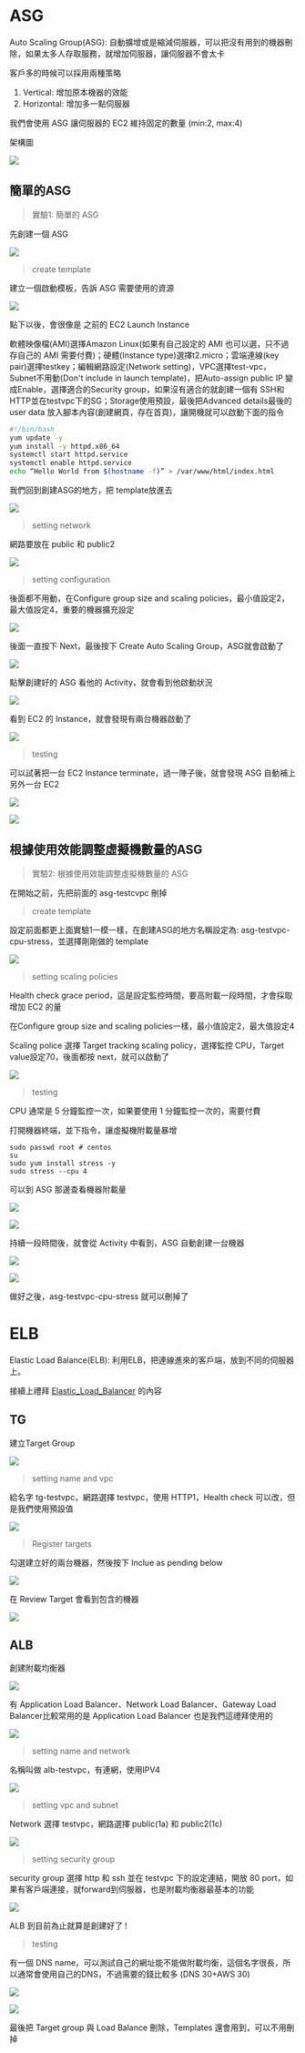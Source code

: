 # ASG

Auto Scaling Group(ASG): 自動擴增或是縮減伺服器，可以把沒有用到的機器刪除，如果太多人存取服務，就增加伺服器，讓伺服器不會太卡

客戶多的時候可以採用兩種策略

1. Vertical: 增加原本機器的效能
2. Horizontal: 增加多一點伺服器



我們會使用 ASG 讓伺服器的 EC2 維持固定的數量 (min:2, max:4)

架構圖

![](picture/ASG000.png)

## 簡單的ASG

> 實驗1: 簡單的 ASG

先創建一個 ASG

![](picture/ASG01.png)

> create template

建立一個啟動模板，告訴 ASG 需要使用的資源

![](picture/ASG02.png)



點下以後，會很像是 之前的 EC2 Launch Instance

軟體映像檔(AMI)選擇Amazon Linux(如果有自己設定的 AMI 也可以選，只不過存自己的 AMI 需要付費)；硬體(Instance type)選擇t2.micro；雲端連線(key pair)選擇testkey；編輯網路設定(Network setting)，VPC選擇test-vpc，Subnet不用動(Don't include in launch template)，把Auto-assign public IP 變成Enable，選擇適合的Security group，如果沒有適合的就創建一個有 SSH和HTTP並在testvpc下的SG；Storage使用預設，最後把Advanced details最後的user data 放入腳本內容(創建網頁，存在首頁)，讓開機就可以啟動下面的指令

```sh
#!/bin/bash
yum update -y
yum install -y httpd.x86_64
systemctl start httpd.service
systemctl enable httpd.service
echo “Hello World from $(hostname -f)” > /var/www/html/index.html
```



我們回到創建ASG的地方，把 template放進去

![](picture/ASG03.png)

> setting network

網路要放在 public 和 public2

![](picture/ASG04.png)



> setting configuration

後面都不用動，在Configure group size and scaling policies，最小值設定2，最大值設定4，重要的機器擴充設定

![](picture/ASG05.png)

後面一直按下 Next，最後按下 Create Auto Scaling Group，ASG就會啟動了

![](picture/ASG06.png)



點擊創建好的 ASG 看他的 Activity，就會看到他啟動狀況

![](picture/ASG07.png)

看到 EC2 的 Instance，就會發現有兩台機器啟動了

![](picture/ASG08.png)

> testing

可以試著把一台 EC2 Instance terminate，過一陣子後，就會發現 ASG 自動補上另外一台 EC2

![](picture/ASG09.png)



![](picture/ASG10.png)



## 根據使用效能調整虛擬機數量的ASG

> 實驗2: 根據使用效能調整虛擬機數量的 ASG

在開始之前，先把前面的 asg-testcvpc 刪掉

> create template

設定前面都更上面實驗1一模一樣，在創建ASG的地方名稱設定為: asg-testvpc-cpu-stress，並選擇剛剛做的 template

![](picture/ASG11.png)



> setting scaling policies

Health check grace period，這是設定監控時間，要高附載一段時間，才會採取增加 EC2 的量

在Configure group size and scaling policies一樣，最小值設定2，最大值設定4

Scaling police 選擇 Target tracking scaling policy，選擇監控 CPU，Target value設定70，後面都按 next，就可以啟動了

![](picture/ASG12.png)



> testing

CPU 通常是 5 分鐘監控一次，如果要使用 1 分鐘監控一次的，需要付費



打開機器終端，並下指令，讓虛擬機附載量暴增

```
sudo passwd root # centos
su
sudo yum install stress -y
sudo stress --cpu 4
```



可以到  ASG 那邊查看機器附載量

![](picture/ASG13.png)

![](picture/ASG14.png)

持續一段時間後，就會從 Activity 中看到，ASG 自動創建一台機器

![](picture/ASG15.png)

![](picture/ASG16.png)

做好之後，asg-testvpc-cpu-stress 就可以刪掉了

# ELB

Elastic Load Balance(ELB): 利用ELB，把連線進來的客戶端，放到不同的伺服器上。

接續上禮拜 [Elastic_Load_Balancer](./06#ELB) 的內容



## TG

建立Target Group

![](picture/ELB01.png)

> setting name and vpc

給名字 tg-testvpc，網路選擇 testvpc，使用 HTTP1，Health check 可以改，但是我們使用預設值

![](picture/ELB02.png)

> Register targets

勾選建立好的兩台機器，然後按下 Inclue as pending below

![](picture/ELB03.png)

在 Review Target 會看到包含的機器

![](picture/ELB04.png)



## ALB

創建附載均衡器

![](picture/ELB05.png)

有 Application Load Balancer、Network  Load Balancer、Gateway  Load Balancer比較常用的是 Application Load Balancer 也是我們這禮拜使用的

![](picture/ELB06.png)

> setting name and network

名稱叫做 alb-testvpc，有連網，使用IPV4

![](picture/ELB07.png)

> setting vpc and subnet

Network 選擇 testvpc，網路選擇 public(1a) 和 public2(1c)

![](picture/ELB08.png)



> setting security group

security group 選擇 http 和 ssh 並在 testvpc 下的設定連結，開放 80 port，如果有客戶端連接，就forward到伺服器，也是附載均衡器最基本的功能

![](picture/ELB09.png)

ALB 到目前為止就算是創建好了 !

 

> testing

有一個 DNS name，可以測試自己的網址能不能做附載均衡，這個名字很長，所以通常會使用自己的DNS，不過需要的錢比較多 (DNS 30+AWS 30)

![](picture/ELB10.png)

![](picture/ELB11.png)



最後把 Target group 與 Load Balance 刪除，Templates 還會用到，可以不用刪掉
